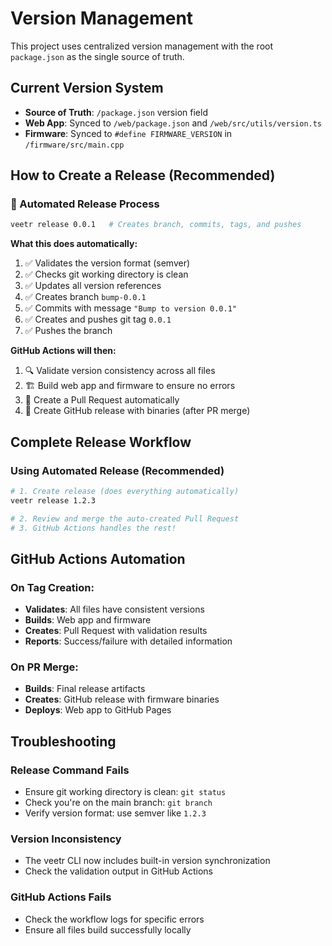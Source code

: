 # Version Management

This project uses centralized version management with the root `package.json` as the single source of truth.

## Current Version System

- **Source of Truth**: `/package.json` version field
- **Web App**: Synced to `/web/package.json` and `/web/src/utils/version.ts`
- **Firmware**: Synced to `#define FIRMWARE_VERSION` in `/firmware/src/main.cpp`

## How to Create a Release (Recommended)

### 🚀 Automated Release Process
```bash
veetr release 0.0.1   # Creates branch, commits, tags, and pushes
```

**What this does automatically:**
1. ✅ Validates the version format (semver)
2. ✅ Checks git working directory is clean
3. ✅ Updates all version references
4. ✅ Creates branch `bump-0.0.1`
5. ✅ Commits with message `"Bump to version 0.0.1"`
6. ✅ Creates and pushes git tag `0.0.1`
7. ✅ Pushes the branch

**GitHub Actions will then:**
1. 🔍 Validate version consistency across all files
2. 🏗️ Build web app and firmware to ensure no errors
3. 📝 Create a Pull Request automatically
4. 🎉 Create GitHub release with binaries (after PR merge)


## Complete Release Workflow

### Using Automated Release (Recommended)
```bash
# 1. Create release (does everything automatically)
veetr release 1.2.3

# 2. Review and merge the auto-created Pull Request
# 3. GitHub Actions handles the rest!
```

## GitHub Actions Automation

### On Tag Creation:
- **Validates**: All files have consistent versions
- **Builds**: Web app and firmware 
- **Creates**: Pull Request with validation results
- **Reports**: Success/failure with detailed information

### On PR Merge:
- **Builds**: Final release artifacts
- **Creates**: GitHub release with firmware binaries
- **Deploys**: Web app to GitHub Pages


## Troubleshooting

### Release Command Fails
- Ensure git working directory is clean: `git status`
- Check you're on the main branch: `git branch`
- Verify version format: use semver like `1.2.3`

### Version Inconsistency
- The veetr CLI now includes built-in version synchronization
- Check the validation output in GitHub Actions

### GitHub Actions Fails
- Check the workflow logs for specific errors
- Ensure all files build successfully locally
